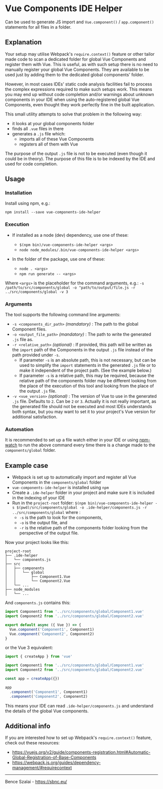 # Vue Components IDE Helper
Can be used to generate JS import and `Vue.component()` / `app.component()` statements for all files in a folder.

## Explanation

Your setup may utilise Webpack's `require.context()` feature or other tailor made code to scan a dedicated folder for global Vue Components and register them with Vue. This is useful, as with such setup there is no need to manually register your global Vue Components. They are available to be used just by adding them to the dedicated global components' folder.

However, in most cases IDEs' static code analysis facilities fail to process the complex expressions required to make such setups work. This means you may end up without code completion and/or warnings about unknown components in your IDE when using the auto-registered global Vue Components, even thought they work perfectly fine in the built application.

This small utility attempts to solve that problem in the following way:
* it looks at your global components folder
* finds all `.vue` files in there
* generates a `.js` file which:
  * imports all of these Vue Components
  * registers all of them with Vue
  
The purpose of the output `.js` file is not to be executed (even though it could be in theory). The purpose of this file is to be indexed by the IDE and used for code completion.

## Usage

### Installation
Install using npm, e.g.: 

`npm install --save vue-components-ide-helper`

### Execution
* If installed as a node (dev) dependency, use one of these:
  * `$(npm bin)/vue-components-ide-helper <args>`
  * `node node_modules/.bin/vue-components-ide-helper <args>`

* In the folder of the package, use one of these:
  * `node . <args>`
  * `npm run generate -- <args>`
  
Where `<args>` is the placeholder for the command arguments, e.g.: `-s /path/to/src/components/global -o "path/to/output/file.js -r ../src/components/global -v 3`

### Arguments
The tool supports the following command line arguments:
* `-s <components_dir_path>` *(mandatory)* : The path to the global Component files.
* `-o <output_file_path>` *(mandatory)* : The path to write the generated `.js` file as.
* `-r <relative_path>` *(optional)* : If provided, this path will be written as the `import` path of the Components in the output `.js` file instead of the path provided under `-s`. 
  * If parameter `-s` is an absolute path, this is not necessary, but can be used to simplify the `import` statements in the generated `.js` file or to make it independent of the project path. (See the example below.)
  * If parameter `-s` is a relative path, this may be required, because the relative path of the components folder may be different looking from the place of the execution of this tool and looking from the place of the output `.js` file.
* `-v <vue_version>` *(optional)* : The version of Vue to use in the generated `.js` file. Defaults to `2`. Can be `2` or `3`. Actually it is not really important, as the generated file should not be executed and most IDEs understands both syntax, but you may want to set it to your project's Vue version for additional satisfaction.

### Automation

It is recommended to set up a file watch either in your IDE or using [npm-watch](https://www.npmjs.com/package/npm-watch) to run the above command every time there is a change made to the `components/global` folder.

## Example case

* Webpack is set up to automatically import and register all Vue Components in the `components/global` folder
* `vue-components-ide-helper` is installed using `npm`
* Create a `.ide-helper` folder in your project and make sure it is included in the indexing of your IDE
* Run in the `project-root` folder:
`$(npm bin)/vue-components-ide-helper -s $(pwd)/src/components/global -o .ide-helper/components.js -r ../src/components/global` where :
  * `-s` is the path to look for the components,
  * `-o` is the output file, and
  * `-r` is the relative path of the components folder looking from the perspective of the output file.

Now your project looks like this:
```
project-root
├── .ide-helper
│   └── components.js
├── src
│   ├── components
│   │   └── global
│   │       ├── Component1.Vue
│   │       └── Component2.Vue
│   └── ...
├── node_modules
│   └── ...
```

And `components.js` contains this:
```js
import Component1 from '../src/components/global/Component1.vue'
import Component2 from '../src/components/global/Component2.vue'

export default async ({ Vue }) => {
  Vue.component('Component1', Component1)
  Vue.component('Component2', Component2)
}
```

or the Vue 3 equivalent:
```js
import { createApp } from 'vue'

import Component1 from '../src/components/global/Component1.vue'
import Component2 from '../src/components/global/Component2.vue'

const app = createApp({})

app
  .component('Component1', Component1)
  .component('Component2', Component2)
```

This means your IDE can read `.ide-helper/components.js` and understand the details of the global Vue components.


## Additional info

If you are interested how to set up Webpack's `require.context()` feature, check out these resources:
* https://vuejs.org/v2/guide/components-registration.html#Automatic-Global-Registration-of-Base-Components
* https://webpack.js.org/guides/dependency-management/#requirecontext

***

Bence Szalai - https://sbnc.eu/
